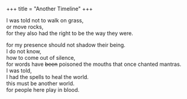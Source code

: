 +++
title = "Another Timeline"
+++

I was told not to walk on grass,  
or move rocks,  
for they also had the right to be the way they were.

for my presence should not shadow their being.  
I do not know,  
how to come out of silence,  
for words have ~~been~~ poisoned the mouths that once chanted mantras.  
I was told,  
I had the spells to heal the world.  
this must be another world.  
for people here play in blood.
